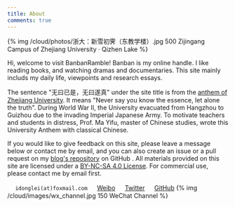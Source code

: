 ```yaml
---
title: About
comments: true
---
```


{% img /cloud/photos/浙大：新雪初霁（东教学楼）.jpg 500 Zijingang Campus of Zhejiang University · Qizhen Lake %}

Hi, welcome to visit BanbanRamble! Banban is my online handle. I like reading books, and watching dramas and documentaries. This site mainly includs my daily life, viewpoints and research essays.

The sentence "无曰已是，无曰遂真" under the site title is from the [anthem of Zhejiang University](https://www.bilibili.com/video/av15024170). It means "Never say you know the essence, let alone the truth". During World War II, the University evacuated from Hangzhou to Guizhou due to the invading Imperial Japanese Army. To motivate teachers and students in distress, Prof. Ma Yifu, master of Chinese studies, wrote this University Anthem with classical Chinese.

If you would like to give feedback on this site, please leave a message below or contact me by email, and you can also create an issue or a pull request on my [blog's repository](https://github.com/lei2rock/blog) on GitHub . All materials provided on this site are licensed under a [<i class="fa fa-fw fa-creative-commons"></i> BY-NC-SA 4.0 License](http://creativecommons.org/licenses/by-nc-sa/4.0/). For commercial use, please contact me by email first.

　<i class="fa fa-fw fa-envelope"></i> `idonglei(at)foxmail.com`
　<i class="fa fa-fw fa-weibo"></i> [Weibo](https://weibo.com/1156774800)
　<i class="fa fa-fw fa-twitter"></i> [Twitter](https://twitter.com/lei2rock)
　<i class="fa fa-fw fa-github"></i> [GitHub](https://github.com/lei2rock)
{% img /cloud/images/wx_channel.jpg 150 WeChat Channel %}
